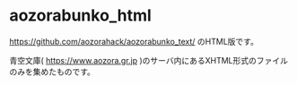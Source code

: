 # aozorabunko_html

https://github.com/aozorahack/aozorabunko_text/ のHTML版です。

青空文庫( https://www.aozora.gr.jp )のサーバ内にあるXHTML形式のファイルのみを集めたものです。

